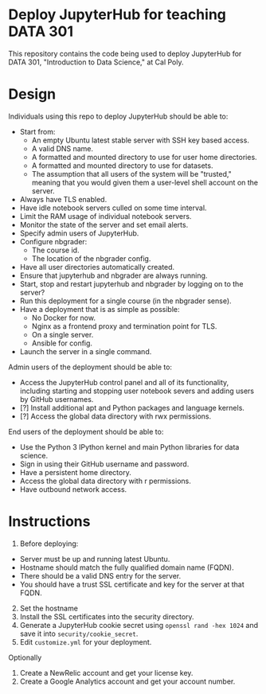 # Deploy JupyterHub for teaching DATA 301

This repository contains the code being used to deploy JupyterHub for DATA 301,
"Introduction to Data Science," at Cal Poly.

# Design

Individuals using this repo to deploy JupyterHub should be able to:

* Start from:
  - An empty Ubuntu latest stable server with SSH key based access.
  - A valid DNS name.
  - A formatted and mounted directory to use for user home directories.
  - A formatted and mounted directory to use for datasets.
  - The assumption that all users of the system will be "trusted," meaning that
    you would given them a user-level shell account on the server.
* Always have TLS enabled.
* Have idle notebook servers culled on some time interval.
* Limit the RAM usage of individual notebook servers.
* Monitor the state of the server and set email alerts.
* Specify admin users of JupyterHub.
* Configure nbgrader:
  - The course id.
  - The location of the nbgrader config.
* Have all user directories automatically created.
* Ensure that jupyterhub and nbgrader are always running.
* Start, stop and restart jupyterhub and nbgrader by logging on to the server?
* Run this deployment for a single course (in the nbgrader sense).
* Have a deployment that is as simple as possible:
  - No Docker for now.
  - Nginx as a frontend proxy and termination point for TLS.
  - On a single server.
  - Ansible for config.
* Launch the server in a single command.

Admin users of the deployment should be able to:

* Access the JupyterHub control panel and all of its functionality, including
  starting and stopping user notebook severs and adding users by GitHub usernames.
* [?] Install additional apt and Python packages and language kernels.
* [?] Access the global data directory with rwx permissions.

End users of the deployment should be able to:

* Use the Python 3 IPython kernel and main Python libraries for data science.
* Sign in using their GitHub username and password.
* Have a persistent home directory.
* Access the global data directory with r permissions.
* Have outbound network access.

# Instructions

1. Before deploying:
  - Server must be up and running latest Ubuntu.
  - Hostname should match the fully qualified domain name (FQDN).
  - There should be a valid DNS entry for the server.
  - You should have a trust SSL certificate and key for the server at that FQDN.
2. Set the hostname
3. Install the SSL certificates into the security directory.
4. Generate a JupyterHub cookie secret using `openssl rand -hex 1024` and save it into
   `security/cookie_secret`.
5. Edit `customize.yml` for your deployment.

Optionally

1. Create a NewRelic account and get your license key.
2. Create a Google Analytics account and get your account number.
 
  
  
  

